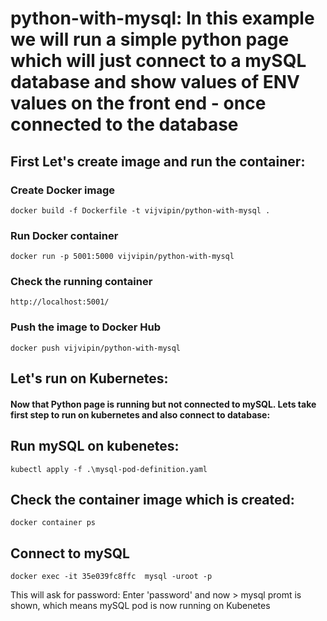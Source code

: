 # python-with-mysql:  In this example we will run a simple python page which will just connect to a mySQL database and show values of ENV values on the front end - once connected to the database

## First Let's create image and run the container:
  ### Create Docker image 
  ```
  docker build -f Dockerfile -t vijvipin/python-with-mysql .
  
  ```
  ### Run Docker container 
  ```
  docker run -p 5001:5000 vijvipin/python-with-mysql
  ```
  ### Check the running container
  
  ```
  http://localhost:5001/
  ```
  ### Push the image to Docker Hub
  ```
  docker push vijvipin/python-with-mysql
  
  ```
  
## Let's run on Kubernetes:
#### Now that Python page is running but not connected to mySQL. Lets take first step to run on kubernetes and also connect to database: 
## Run mySQL on kubenetes:
```
kubectl apply -f .\mysql-pod-definition.yaml
```
## Check the container image which is created:
```
docker container ps
```

## Connect to mySQL 
```
docker exec -it 35e039fc8ffc  mysql -uroot -p

```
This will ask for password: Enter 'password' and now > mysql promt is shown, which means mySQL pod is now running on Kubenetes
